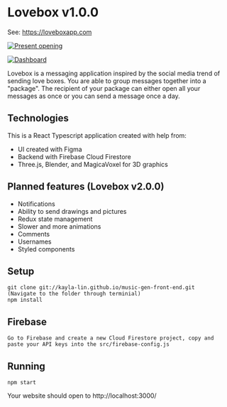 # Lovebox v1.0.0

See: https://loveboxapp.com

[![Present opening](https://i.gyazo.com/124fac59b9305806b13c28ca3ab20263.png)](https://gyazo.com/124fac59b9305806b13c28ca3ab20263)

[![Dashboard](https://i.gyazo.com/3a531496672378845526029a0bbb00cf.png)](https://gyazo.com/3a531496672378845526029a0bbb00cf)

Lovebox is a messaging application inspired by the social media trend of sending love boxes. You are able to group messages together into a "package". The recipient of your package can either open all your messages as once or you can send a message once a day.

## Technologies
This is a React Typescript application created with help from:
* UI created with Figma
* Backend with Firebase Cloud Firestore
* Three.js, Blender, and MagicaVoxel for 3D graphics

## Planned features (Lovebox v2.0.0)
* Notifications
* Ability to send drawings and pictures
* Redux state management
* Slower and more animations
* Comments
* Usernames
* Styled components 

## Setup
```
git clone git://kayla-lin.github.io/music-gen-front-end.git
(Navigate to the folder through terminial)
npm install
```
## Firebase
```
Go to Firebase and create a new Cloud Firestore project, copy and paste your API keys into the src/firebase-config.js
```
## Running
```
npm start
```
Your website should open to http://localhost:3000/

